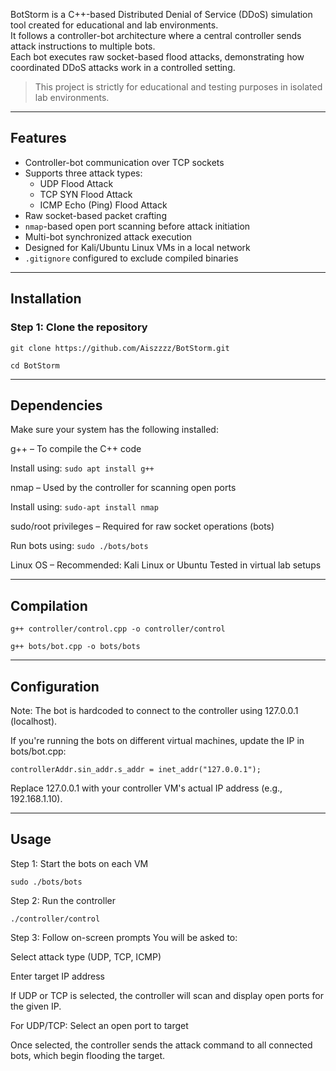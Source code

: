 BotStorm is a C++-based Distributed Denial of Service (DDoS) simulation tool created for educational and lab environments.  
It follows a controller-bot architecture where a central controller sends attack instructions to multiple bots.  
Each bot executes raw socket-based flood attacks, demonstrating how coordinated DDoS attacks work in a controlled setting.

> This project is strictly for educational and testing purposes in isolated lab environments.
---
## Features

- Controller-bot communication over TCP sockets
- Supports three attack types:
  - UDP Flood Attack
  - TCP SYN Flood Attack
  - ICMP Echo (Ping) Flood Attack
- Raw socket-based packet crafting
- `nmap`-based open port scanning before attack initiation
- Multi-bot synchronized attack execution
- Designed for Kali/Ubuntu Linux VMs in a local network
- `.gitignore` configured to exclude compiled binaries
---
## Installation

### Step 1: Clone the repository


```git clone https://github.com/Aiszzzz/BotStorm.git```

```cd BotStorm```

---
## Dependencies
Make sure your system has the following installed:

g++ – To compile the C++ code

Install using: ```sudo apt install g++```

nmap – Used by the controller for scanning open ports

Install using: ```sudo-apt install nmap```
 
sudo/root privileges – Required for raw socket operations (bots)

Run bots using: ```sudo ./bots/bots```

Linux OS – Recommended: Kali Linux or Ubuntu
Tested in virtual lab setups

---
## Compilation

```g++ controller/control.cpp -o controller/control```

```g++ bots/bot.cpp -o bots/bots```

---
## Configuration
Note: The bot is hardcoded to connect to the controller using 127.0.0.1 (localhost).

If you're running the bots on different virtual machines, update the IP in bots/bot.cpp:

```controllerAddr.sin_addr.s_addr = inet_addr("127.0.0.1");```

Replace 127.0.0.1 with your controller VM's actual IP address (e.g., 192.168.1.10).

---
## Usage
Step 1: Start the bots on each VM

```sudo ./bots/bots```

Step 2: Run the controller

```./controller/control```

Step 3: Follow on-screen prompts
You will be asked to:

Select attack type (UDP, TCP, ICMP)

Enter target IP address

If UDP or TCP is selected, the controller will scan and display open ports for the given IP.

For UDP/TCP: Select an open port to target

Once selected, the controller sends the attack command to all connected bots, which begin flooding the target.
